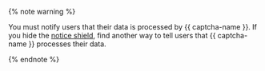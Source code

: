 {% note warning %}

You must notify users that their data is processed by {{ captcha-name }}. If you hide the [notice shield](../../smartcaptcha/concepts/invisible-captcha.md#data-processing-notice), find another way to tell users that {{ captcha-name }} processes their data.

{% endnote %}